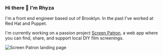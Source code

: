 ### Hi there 👋 I'm Rhyza

I'm a front end engineer based out of Brooklyn. In the past I've worked at Red Hat and Puppet.

I'm currently working on a passion project [Screen Patron](https://github.com/rhyza/screen-patron), a web app where you can find, share, and support local DIY film screenings.


![Screen Patron landing page](./screen_patron.gif)

<!--
**rhyza/rhyza** is a ✨ _special_ ✨ repository because its `README.md` (this file) appears on your GitHub profile.

Here are some ideas to get you started:

- 🔭 I’m currently working on ...
- 🌱 I’m currently learning ...
- 👯 I’m looking to collaborate on ...
- 🤔 I’m looking for help with ...
- 💬 Ask me about ...
- 📫 How to reach me: ...
- 😄 Pronouns: ...
- ⚡ Fun fact: ...
-->
